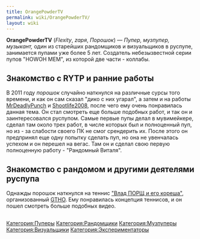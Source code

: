 ```yaml
---
title: OrangePowderTV
permalink: wiki/OrangePowderTV/
layout: wiki
---
```


**OrangePowderTV** (*Flexity*, *zaря*, *Порошок*) — *Пупер, музпупер,
музыкант,* один из старейших рандомщиков и визуальщиков в руспупе,
занимается пупами уже более 5 лет. Создатель небезызвестной серии пупов
"HOWOH MEM", из которой две части - коллабы.

## **Знакомство с RYTP и ранние работы**

В 2011 году *порошок* случайно наткнулся на различные сурсы того
времени, и как он сам сказал "дико с них угарал", а затем и на работы
[MrDeadlyPunch](http://ru.ruspoop.wikia.com/wiki/MrRestoredPunch) и
[Shootlife2008](http://ru.ruspoop.wikia.com/wiki/Shootlife2008), после
чего ему очень понравилась данная тема. Он стал смотреть еще больше
подобных работ, и так он и заинтересовался руспупом. Самые первые пупы
делал в мувимейкере, сделал там около трех работ, в числе которых был и
полноценный пуп, но из - за слабости своего ПК не смог срендерить их.
После этого он предпринял еще одну попытку сделать пуп, но она не
увенчалась успехом и он перешел на вегас. Там он и сделал свою первую
полноценную работу - "Рандомный Виталя".

## **Знакомство с рандомом и другими деятелями руспупа**

Однажды порошок наткнулся на теннис ["Влад ПОРЩ и его
кореша"](https://www.youtube.com/watch?v=wcmaE_Rk6fw), организованный
[GTHO](http://ru.ruspoop.wikia.com/wiki/TheGetthehellout). Ему
понравилась концепция теннисов, и он пошел смотреть больше подобных
видео.

## 

[Категория:Пуперы](Категория:Пуперы "wikilink")
[Категория:Рандомщики](Категория:Рандомщики "wikilink")
[Категория:Музпуперы](Категория:Музпуперы "wikilink")
[Категория:Визуальщики](Категория:Визуальщики "wikilink")
[Категория:Экспериментаторы](Категория:Экспериментаторы "wikilink")
